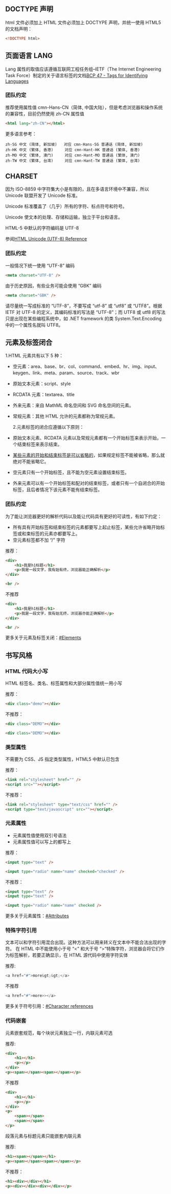 ## DOCTYPE 声明

html 文件必须加上 HTML 文件必须加上 DOCTYPE 声明，并统一使用 HTML5 的文档声明：

```html
<!DOCTYPE html>
```

## 页面语言 LANG

Lang 属性的取值应该遵循互联网工程任务组–IETF（The Internet Engineering Task Force）制定的关于语言标签的文档[BCP 47 - Tags for Identifying Languages](https://www.rfc-editor.org/info/bcp47)

### 团队约定

推荐使用属性值 cmn-Hans-CN（简体, 中国大陆），但是考虑浏览器和操作系统的兼容性，目前仍然使用 zh-CN 属性值

```html
<html lang="zh-CN"></html>
```

更多语言参考：

```
zh-SG 中文 (简体, 新加坡)   对应 cmn-Hans-SG 普通话 (简体, 新加坡)
zh-HK 中文 (繁体, 香港)     对应 cmn-Hant-HK 普通话 (繁体, 香港)
zh-MO 中文 (繁体, 澳门)     对应 cmn-Hant-MO 普通话 (繁体, 澳门)
zh-TW 中文 (繁体, 台湾)     对应 cmn-Hant-TW 普通话 (繁体, 台湾)
```

## CHARSET

因为 ISO-8859 中字符集大小是有限的，且在多语言环境中不兼容，所以 Unicode 联盟开发了 Unicode 标准。

Unicode 标准覆盖了（几乎）所有的字符、标点符号和符号。

Unicode 使文本的处理、存储和运输，独立于平台和语言。

HTML-5 中默认的字符编码是 UTF-8

参阅[HTML Unicode (UTF-8) Reference](https://www.w3schools.com/charsets/ref_html_utf8.asp)

### 团队约定

一般情况下统一使用 “UTF-8” 编码

```html
<meta charset="UTF-8" />
```

由于历史原因，有些业务可能会使用 “GBK” 编码

```html
<meta charset="GBK" />
```

请尽量统一写成标准的 “UTF-8”，不要写成 “utf-8” 或 “utf8” 或 “UTF8”。根据 IETF 对 UTF-8 的定义，其编码标准的写法是 “UTF-8”；而 UTF8 或 utf8 的写法只是出现在某些编程系统中，如 .NET framework 的类 System.Text.Encoding 中的一个属性名就叫 UTF8。

## 元素及标签闭合

1.HTML 元素共有以下 5 种：

-   空元素：area、base、br、col、command、embed、hr、img、input、keygen、link、meta、param、source、track、wbr
-   原始文本元素：script、style
-   RCDATA 元素：textarea、title
-   外来元素：来自 MathML 命名空间和 SVG 命名空间的元素。
-   常规元素：其他 HTML 允许的元素都称为常规元素。

    2.元素标签的闭合应遵循以下原则：

-   原始文本元素、RCDATA 元素以及常规元素都有一个开始标签来表示开始，一个结束标签来表示结束。
-   [某些元素的开始和结束标签是可以省略的](https://html.spec.whatwg.org/multipage/syntax.html#optional-tags)，如果规定标签不能被省略，那么就绝对不能省略它。
-   空元素只有一个开始标签，且不能为空元素设置结束标签。
-   外来元素可以有一个开始标签和配对的结束标签，或者只有一个自闭合的开始标签，且后者情况下该元素不能有结束标签。

### 团队约定

为了能让浏览器更好的解析代码以及能让代码具有更好的可读性，有如下约定：

-   所有具有开始标签和结束标签的元素都要写上起止标签，某些允许省略开始标签或和束标签的元素亦都要写上。
-   空元素标签都不加 “/” 字符

推荐：

```html
<div>
    <h1>我是h1标题</h1>
    <p>我是一段文字，我有始有终，浏览器能正确解析</p>
</div>

<br />
```

不推荐

```html
<div>
    <h1>我是h1标题</h1>
    <p>我是一段文字，我有始无终，浏览器亦能正确解析</p>
</div>

<br />
```

更多关于元素及标签关闭：[#Elements](https://html.spec.whatwg.org/multipage/syntax.html#elements-0)

## 书写风格

### HTML 代码大小写

HTML 标签名、类名、标签属性和大部分属性值统一用小写

推荐：

```html
<div class="demo"></div>
```

不推荐：

```html
<div class="DEMO"></div>

<div class="DEMO"></div>
```

### 类型属性

不需要为 CSS、JS 指定类型属性，HTML5 中默认已包含

推荐：

```html
<link rel="stylesheet" href="" />
<script src=""></script>
```

不推荐：

```html
<link rel="stylesheet" type="text/css" href="" />
<script type="text/javascript" src=""></script>
```

### 元素属性

-   元素属性值使用双引号语法
-   元素属性值可以写上的都写上

推荐：

```html
<input type="text" />

<input type="radio" name="name" checked="checked" />
```

不推荐：

```html
<input type="text" />
<input type="text" />

<input type="radio" name="name" checked />
```

更多关于元素属性：[#Attributes](https://html.spec.whatwg.org/multipage/syntax.html#attributes-0)

### 特殊字符引用

文本可以和字符引用混合出现。这种方法可以用来转义在文本中不能合法出现的字符。
在 HTML 中不能使用小于号 “<” 和大于号 “>”特殊字符，浏览器会将它们作为标签解析，若要正确显示，在 HTML 源代码中使用字符实体

推荐:

```javascript
<a href="#">more&gt;&gt;</a>
```

不推荐

```javascript
<a href="#">more>></a>
```

更多关于符号引用：[#Character references](https://html.spec.whatwg.org/multipage/syntax.html#attributes-0)

### 代码嵌套

元素嵌套规范，每个块状元素独立一行，内联元素可选

推荐:

```html
<div>
    <h1></h1>
    <p></p>
</div>
<p><span></span><span></span></p>
```

不推荐

```html
<div>
    <h1></h1>
    <p></p>
</div>
<p>
    <span></span>
    <span></span>
</p>
```

段落元素与标题元素只能嵌套内联元素

推荐:

```html
<h1><span></span></h1>
<p><span></span><span></span></p>
```

不推荐：

```html
<h1><div></div></h1>
<p><div></div><div></div></p>
```
